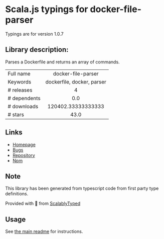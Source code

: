 
# Scala.js typings for docker-file-parser

Typings are for version 1.0.7

## Library description:
Parses a Dockerfile and returns an array of commands.

|                    |                 |
| ------------------ | :-------------: |
| Full name          | docker-file-parser |
| Keywords           | dockerfile, docker, parser |
| # releases         | 4 |
| # dependents       | 0.0 |
| # downloads        | 120402.33333333333 |
| # stars            | 43.0 |

## Links
- [Homepage](https://github.com/joyent/docker-file-parser)
- [Bugs](https://github.com/joyent/docker-file-parser/issues)
- [Repository](https://github.com/joyent/docker-file-parser)
- [Npm](https://www.npmjs.com/package/docker-file-parser)
    


## Note
This library has been generated from typescript code from first party type definitions.

Provided with :purple_heart: from [ScalablyTyped](https://github.com/oyvindberg/ScalablyTyped)

## Usage
See [the main readme](../../readme.md) for instructions.


